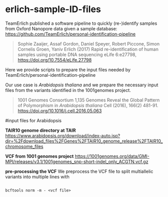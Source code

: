 # erlich-sample-ID-files

TeamErlich published a software pipeline to quickly (re-)identify samples from Oxford Nanopore data given a sample database: https://github.com/TeamErlich/personal-identification-pipeline

>Sophie Zaaijer, Assaf Gordon, Daniel Speyer, Robert Piccone, Simon Cornelis Groen, Yaniv Erlich (2017)
>Rapid re-identification of human samples using portable DNA sequencing
>eLife 6:e27798, https://doi.org/10.7554/eLife.27798


Here we provide scripts to prepare the input files needed by TeamErlich/personal-identification-pipeline

Our use case is *Arabidopsis thaliana* and we prepare the necessary input files from the variants identified in the 1001genomes project. 

>1001 Genomes Consortium
>1,135 Genomes Reveal the Global Pattern of Polymorphism in *Arabidopsis thaliana*
>Cell (2016), 166(2) 481-91. https://doi.org/10.1016/j.cell.2016.05.063

#input files for Arabidopsis

**TAIR10 genome directory at TAIR**
https://www.arabidopsis.org/download/index-auto.jsp?dir=%2Fdownload_files%2FGenes%2FTAIR10_genome_release%2FTAIR10_chromosome_files

**VCF from 1001 genomes project**
https://1001genomes.org/data/GMI-MPI/releases/v3.1/1001genomes_snp-short-indel_only_ACGTN.vcf.gz

**pre-processing the VCF**
We preprocess the VCF file to split multiallelic variants into multiple lines with 
```

bcftools norm -m - <vcf file>
```
